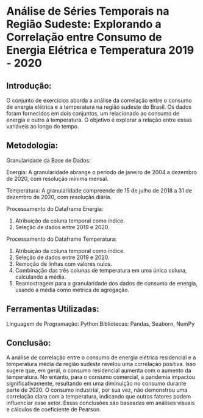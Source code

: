# Análise de Séries Temporais na Região Sudeste: Explorando a Correlação entre Consumo de Energia Elétrica e Temperatura 2019 - 2020


## Introdução:

O conjunto de exercícios aborda a análise da correlação entre o consumo de energia elétrica e a temperatura na região sudeste do Brasil. Os dados foram fornecidos em dois conjuntos, um relacionado ao consumo de energia e outro à temperatura. O objetivo é explorar a relação entre essas variáveis ao longo do tempo.



## Metodologia:

Granularidade da Base de Dados:

Energia: A granularidade abrange o período de janeiro de 2004 a dezembro de 2020, com resolução mínima mensal.

Temperatura: A granularidade compreende de 15 de julho de 2018 a 31 de dezembro de 2020, com resolução diária.

Processamento do Dataframe Energia:

1. Atribuição da coluna temporal como índice.
2. Seleção de dados entre 2019 e 2020.


Processamento do Dataframe Temperatura:

1. Atribuição da coluna temporal como índice.
2. Seleção de dados entre 2019 e 2020.
3. Remoção de linhas com valores nulos.
4. Combinação das três colunas de temperatura em uma única coluna, calculando a média.
5. Reamostragem para a granularidade dos dados de consumo de energia, usando a média como métrica de agregação.

## Ferramentas Utilizadas:

Linguagem de Programação: Python
Bibliotecas: Pandas, Seaborn, NumPy

## Conclusão:

A análise de correlação entre o consumo de energia elétrica residencial e a temperatura média da região sudeste revelou uma correlação positiva. Isso sugere que, em geral, o consumo residencial aumenta com o aumento da temperatura. No entanto, para o consumo comercial, a pandemia impactou significativamente, resultando em uma diminuição no consumo durante parte de 2020. O consumo industrial, por sua vez, não demonstrou uma correlação clara com a temperatura, indicando que outros fatores podem influenciar esse setor. Essas conclusões são baseadas em análises visuais e cálculos de coeficiente de Pearson.
